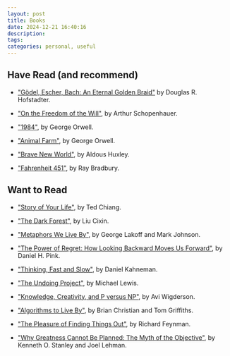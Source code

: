 ```yaml
---
layout: post
title: Books
date: 2024-12-21 16:40:16
description:
tags:
categories: personal, useful
---
```


## Have Read (and recommend)

- ["Gödel, Escher, Bach: An Eternal Golden Braid"](https://en.wikipedia.org/wiki/G%C3%B6del,_Escher,_Bach) by Douglas R. Hofstadter.

- ["On the Freedom of the Will"](https://en.wikipedia.org/wiki/On_the_Freedom_of_the_Will), by Arthur Schopenhauer.
  
- ["1984"](https://en.wikipedia.org/wiki/Nineteen_Eighty-Four), by George Orwell.

- ["Animal Farm"](https://en.wikipedia.org/wiki/Animal_Farm), by George Orwell.

- ["Brave New World"](https://en.wikipedia.org/wiki/Brave_New_World), by Aldous Huxley.

- ["Fahrenheit 451"](https://en.wikipedia.org/wiki/Fahrenheit_451), by Ray Bradbury.

## Want to Read

- ["Story of Your Life"](https://en.wikipedia.org/wiki/Story_of_Your_Life), by Ted Chiang.

- ["The Dark Forest"](https://en.wikipedia.org/wiki/The_Dark_Forest), by Liu Cixin.

- ["Metaphors We Live By"](https://en.wikipedia.org/wiki/Metaphors_We_Live_By), by George Lakoff and Mark Johnson.

- ["The Power of Regret: How Looking Backward Moves Us Forward"](https://www.danpink.com/the-power-of-regret/), by Daniel H. Pink.

- ["Thinking, Fast and Slow"](https://en.wikipedia.org/wiki/Thinking,_Fast_and_Slow), by Daniel Kahneman.

- ["The Undoing Project"](https://en.wikipedia.org/wiki/The_Undoing_Project), by Michael Lewis.

- ["Knowledge, Creativity, and P versus NP"](https://www.math.ias.edu/~avi/PUBLICATIONS/MYPAPERS/AW09/AW09.pdf), by Avi Wigderson.

- ["Algorithms to Live By"](https://algorithmstoliveby.com/), by Brian Christian and Tom Griffiths.

- ["The Pleasure of Finding Things Out"](https://en.wikipedia.org/wiki/The_Pleasure_of_Finding_Things_Out), by Richard Feynman.

- ["Why Greatness Cannot Be Planned: The Myth of the Objective"](https://www.amazon.co.uk/Why-Greatness-Cannot-Planned-Objective/dp/3319155237), by Kenneth O. Stanley and Joel Lehman.